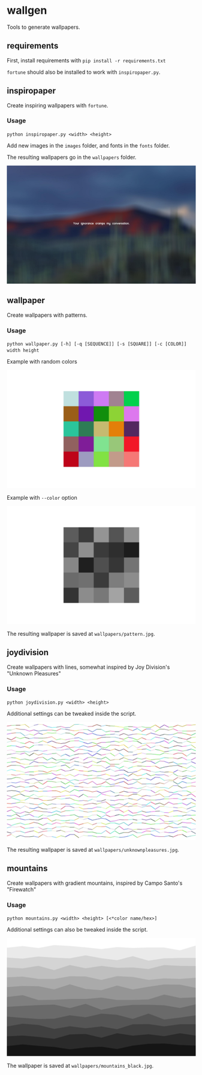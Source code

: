 # wallgen
Tools to generate wallpapers.

## requirements
First, install requirements with `pip install -r requirements.txt`

`fortune` should also be installed to work with `inspiropaper.py`.

## inspiropaper
Create inspiring wallpapers with `fortune`.

### Usage
`python inspiropaper.py <width> <height>`

Add new images in the `images` folder, and fonts in the `fonts` folder.

The resulting wallpapers go in the `wallpapers` folder.

![example image](./wallpapers/your_ignorance_cramps_my_moon2.0-bold.jpg)

## wallpaper
Create wallpapers with patterns.

### Usage
`python wallpaper.py [-h] [-q [SEQUENCE]] [-s [SQUARE]] [-c [COLOR]] width height`

Example with random colors

![example image](./wallpapers/pattern_colored.jpg)

Example with `--color` option

![example image](./wallpapers/pattern_black.jpg)

The resulting wallpaper is saved at `wallpapers/pattern.jpg`.

## joydivision
Create wallpapers with lines, somewhat inspired by Joy Division's "Unknown Pleasures"

### Usage
`python joydivision.py <width> <height>`

Additional settings can be tweaked inside the script.

![example image](./wallpapers/unknownpleasures.jpg)

The resulting wallpaper is saved at `wallpapers/unknownpleasures.jpg`.

## mountains
Create wallpapers with gradient mountains, inspired by Campo Santo's "Firewatch"

### Usage
`python mountains.py <width> <height> [<*color name/hex>]`

Additional settings can also be tweaked inside the script.

![example image](./wallpapers/mountains_black.jpg)

The wallpaper is saved at `wallpapers/mountains_black.jpg`.

